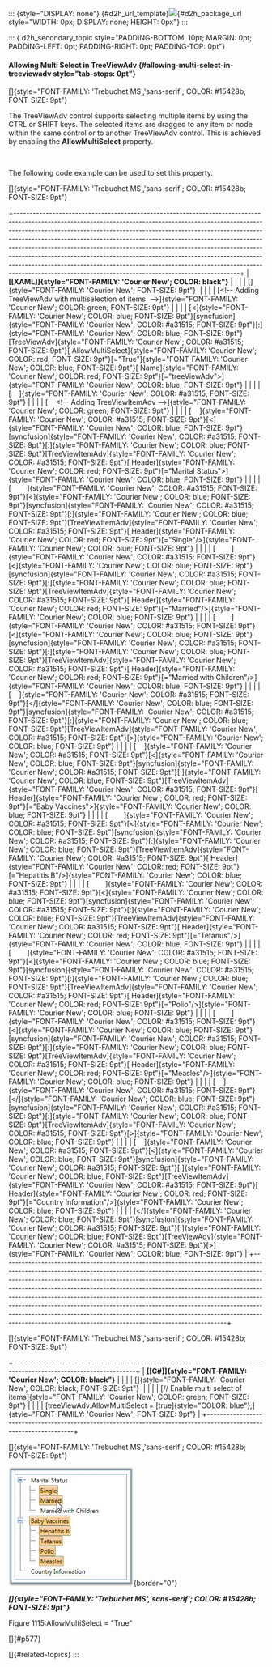 ::: {style="DISPLAY: none"}
[](ms-xhelp:///?Id=d2h_url_template){#d2h_url_template}![](!package_url!){#d2h_package_url style="WIDTH: 0px; DISPLAY: none; HEIGHT: 0px"}
:::

::: {.d2h_secondary_topic style="PADDING-BOTTOM: 10pt; MARGIN: 0pt; PADDING-LEFT: 0pt; PADDING-RIGHT: 0pt; PADDING-TOP: 0pt"}
#### Allowing Multi Select in TreeViewAdv {#allowing-multi-select-in-treeviewadv style="tab-stops: 0pt"}

[]{style="FONT-FAMILY: 'Trebuchet MS','sans-serif'; COLOR: #15428b; FONT-SIZE: 9pt"} 

The TreeViewAdv control supports selecting multiple items by using the CTRL or SHIFT keys. The selected items are dragged to any item or node within the same control or to another TreeViewAdv control. This is achieved by enabling the **AllowMultiSelect** property.

 

The following code example can be used to set this property.

[]{style="FONT-FAMILY: 'Trebuchet MS','sans-serif'; COLOR: #15428b; FONT-SIZE: 9pt"} 

+---------------------------------------------------------------------------------------------------------------------------------------------------------------------------------------------------------------------------------------------------------------------------------------------------------------------------------------------------------------------------------------------------------------------------------------------------------------------------------------------------------------------------------------------------------------------------------------------------------------------------------------+
| **[\[XAML\]]{style="FONT-FAMILY: 'Courier New'; COLOR: black"}**                                                                                                                                                                                                                                                                                                                                                                                                                                                                                                                                                                      |
|                                                                                                                                                                                                                                                                                                                                                                                                                                                                                                                                                                                                                                       |
| []{style="FONT-FAMILY: 'Courier New'; FONT-SIZE: 9pt"}                                                                                                                                                                                                                                                                                                                                                                                                                                                                                                                                                                                |
|                                                                                                                                                                                                                                                                                                                                                                                                                                                                                                                                                                                                                                       |
| [\<!\-- Adding TreeViewAdv with multiselection of items  \--\>]{style="FONT-FAMILY: 'Courier New'; COLOR: green; FONT-SIZE: 9pt"}                                                                                                                                                                                                                                                                                                                                                                                                                                                                                                     |
|                                                                                                                                                                                                                                                                                                                                                                                                                                                                                                                                                                                                                                       |
| [\<]{style="FONT-FAMILY: 'Courier New'; COLOR: blue; FONT-SIZE: 9pt"}[syncfusion]{style="FONT-FAMILY: 'Courier New'; COLOR: #a31515; FONT-SIZE: 9pt"}[:]{style="FONT-FAMILY: 'Courier New'; COLOR: blue; FONT-SIZE: 9pt"}[TreeViewAdv]{style="FONT-FAMILY: 'Courier New'; COLOR: #a31515; FONT-SIZE: 9pt"}[ AllowMultiSelect]{style="FONT-FAMILY: 'Courier New'; COLOR: red; FONT-SIZE: 9pt"}[=\"True\"]{style="FONT-FAMILY: 'Courier New'; COLOR: blue; FONT-SIZE: 9pt"}[ Name]{style="FONT-FAMILY: 'Courier New'; COLOR: red; FONT-SIZE: 9pt"}[=\"treeViewAdv\"\>]{style="FONT-FAMILY: 'Courier New'; COLOR: blue; FONT-SIZE: 9pt"} |
|                                                                                                                                                                                                                                                                                                                                                                                                                                                                                                                                                                                                                                       |
| [    ]{style="FONT-FAMILY: 'Courier New'; COLOR: #a31515; FONT-SIZE: 9pt"}                                                                                                                                                                                                                                                                                                                                                                                                                                                                                                                                                            |
|                                                                                                                                                                                                                                                                                                                                                                                                                                                                                                                                                                                                                                       |
| [    \<!\-- Adding TreeViewItemAdv \--\>]{style="FONT-FAMILY: 'Courier New'; COLOR: green; FONT-SIZE: 9pt"}                                                                                                                                                                                                                                                                                                                                                                                                                                                                                                                           |
|                                                                                                                                                                                                                                                                                                                                                                                                                                                                                                                                                                                                                                       |
| [    ]{style="FONT-FAMILY: 'Courier New'; COLOR: #a31515; FONT-SIZE: 9pt"}[\<]{style="FONT-FAMILY: 'Courier New'; COLOR: blue; FONT-SIZE: 9pt"}[syncfusion]{style="FONT-FAMILY: 'Courier New'; COLOR: #a31515; FONT-SIZE: 9pt"}[:]{style="FONT-FAMILY: 'Courier New'; COLOR: blue; FONT-SIZE: 9pt"}[TreeViewItemAdv]{style="FONT-FAMILY: 'Courier New'; COLOR: #a31515; FONT-SIZE: 9pt"}[ Header]{style="FONT-FAMILY: 'Courier New'; COLOR: red; FONT-SIZE: 9pt"}[=\"Marital Status\"\>]{style="FONT-FAMILY: 'Courier New'; COLOR: blue; FONT-SIZE: 9pt"}                                                                             |
|                                                                                                                                                                                                                                                                                                                                                                                                                                                                                                                                                                                                                                       |
| [        ]{style="FONT-FAMILY: 'Courier New'; COLOR: #a31515; FONT-SIZE: 9pt"}[\<]{style="FONT-FAMILY: 'Courier New'; COLOR: blue; FONT-SIZE: 9pt"}[syncfusion]{style="FONT-FAMILY: 'Courier New'; COLOR: #a31515; FONT-SIZE: 9pt"}[:]{style="FONT-FAMILY: 'Courier New'; COLOR: blue; FONT-SIZE: 9pt"}[TreeViewItemAdv]{style="FONT-FAMILY: 'Courier New'; COLOR: #a31515; FONT-SIZE: 9pt"}[ Header]{style="FONT-FAMILY: 'Courier New'; COLOR: red; FONT-SIZE: 9pt"}[=\"Single\"/\>]{style="FONT-FAMILY: 'Courier New'; COLOR: blue; FONT-SIZE: 9pt"}                                                                                |
|                                                                                                                                                                                                                                                                                                                                                                                                                                                                                                                                                                                                                                       |
| [        ]{style="FONT-FAMILY: 'Courier New'; COLOR: #a31515; FONT-SIZE: 9pt"}[\<]{style="FONT-FAMILY: 'Courier New'; COLOR: blue; FONT-SIZE: 9pt"}[syncfusion]{style="FONT-FAMILY: 'Courier New'; COLOR: #a31515; FONT-SIZE: 9pt"}[:]{style="FONT-FAMILY: 'Courier New'; COLOR: blue; FONT-SIZE: 9pt"}[TreeViewItemAdv]{style="FONT-FAMILY: 'Courier New'; COLOR: #a31515; FONT-SIZE: 9pt"}[ Header]{style="FONT-FAMILY: 'Courier New'; COLOR: red; FONT-SIZE: 9pt"}[=\"Married\"/\>]{style="FONT-FAMILY: 'Courier New'; COLOR: blue; FONT-SIZE: 9pt"}                                                                               |
|                                                                                                                                                                                                                                                                                                                                                                                                                                                                                                                                                                                                                                       |
| [        ]{style="FONT-FAMILY: 'Courier New'; COLOR: #a31515; FONT-SIZE: 9pt"}[\<]{style="FONT-FAMILY: 'Courier New'; COLOR: blue; FONT-SIZE: 9pt"}[syncfusion]{style="FONT-FAMILY: 'Courier New'; COLOR: #a31515; FONT-SIZE: 9pt"}[:]{style="FONT-FAMILY: 'Courier New'; COLOR: blue; FONT-SIZE: 9pt"}[TreeViewItemAdv]{style="FONT-FAMILY: 'Courier New'; COLOR: #a31515; FONT-SIZE: 9pt"}[ Header]{style="FONT-FAMILY: 'Courier New'; COLOR: red; FONT-SIZE: 9pt"}[=\"Married with Children\"/\>]{style="FONT-FAMILY: 'Courier New'; COLOR: blue; FONT-SIZE: 9pt"}                                                                 |
|                                                                                                                                                                                                                                                                                                                                                                                                                                                                                                                                                                                                                                       |
| [    ]{style="FONT-FAMILY: 'Courier New'; COLOR: #a31515; FONT-SIZE: 9pt"}[\</]{style="FONT-FAMILY: 'Courier New'; COLOR: blue; FONT-SIZE: 9pt"}[syncfusion]{style="FONT-FAMILY: 'Courier New'; COLOR: #a31515; FONT-SIZE: 9pt"}[:]{style="FONT-FAMILY: 'Courier New'; COLOR: blue; FONT-SIZE: 9pt"}[TreeViewItemAdv]{style="FONT-FAMILY: 'Courier New'; COLOR: #a31515; FONT-SIZE: 9pt"}[\>]{style="FONT-FAMILY: 'Courier New'; COLOR: blue; FONT-SIZE: 9pt"}                                                                                                                                                                        |
|                                                                                                                                                                                                                                                                                                                                                                                                                                                                                                                                                                                                                                       |
| [    ]{style="FONT-FAMILY: 'Courier New'; COLOR: #a31515; FONT-SIZE: 9pt"}[\<]{style="FONT-FAMILY: 'Courier New'; COLOR: blue; FONT-SIZE: 9pt"}[syncfusion]{style="FONT-FAMILY: 'Courier New'; COLOR: #a31515; FONT-SIZE: 9pt"}[:]{style="FONT-FAMILY: 'Courier New'; COLOR: blue; FONT-SIZE: 9pt"}[TreeViewItemAdv]{style="FONT-FAMILY: 'Courier New'; COLOR: #a31515; FONT-SIZE: 9pt"}[ Header]{style="FONT-FAMILY: 'Courier New'; COLOR: red; FONT-SIZE: 9pt"}[=\"Baby Vaccines\"\>]{style="FONT-FAMILY: 'Courier New'; COLOR: blue; FONT-SIZE: 9pt"}                                                                              |
|                                                                                                                                                                                                                                                                                                                                                                                                                                                                                                                                                                                                                                       |
| [        ]{style="FONT-FAMILY: 'Courier New'; COLOR: #a31515; FONT-SIZE: 9pt"}[\<]{style="FONT-FAMILY: 'Courier New'; COLOR: blue; FONT-SIZE: 9pt"}[syncfusion]{style="FONT-FAMILY: 'Courier New'; COLOR: #a31515; FONT-SIZE: 9pt"}[:]{style="FONT-FAMILY: 'Courier New'; COLOR: blue; FONT-SIZE: 9pt"}[TreeViewItemAdv]{style="FONT-FAMILY: 'Courier New'; COLOR: #a31515; FONT-SIZE: 9pt"}[ Header]{style="FONT-FAMILY: 'Courier New'; COLOR: red; FONT-SIZE: 9pt"}[=\"Hepatitis B\"/\>]{style="FONT-FAMILY: 'Courier New'; COLOR: blue; FONT-SIZE: 9pt"}                                                                           |
|                                                                                                                                                                                                                                                                                                                                                                                                                                                                                                                                                                                                                                       |
| [        ]{style="FONT-FAMILY: 'Courier New'; COLOR: #a31515; FONT-SIZE: 9pt"}[\<]{style="FONT-FAMILY: 'Courier New'; COLOR: blue; FONT-SIZE: 9pt"}[syncfusion]{style="FONT-FAMILY: 'Courier New'; COLOR: #a31515; FONT-SIZE: 9pt"}[:]{style="FONT-FAMILY: 'Courier New'; COLOR: blue; FONT-SIZE: 9pt"}[TreeViewItemAdv]{style="FONT-FAMILY: 'Courier New'; COLOR: #a31515; FONT-SIZE: 9pt"}[ Header]{style="FONT-FAMILY: 'Courier New'; COLOR: red; FONT-SIZE: 9pt"}[=\"Tetanus\"/\>]{style="FONT-FAMILY: 'Courier New'; COLOR: blue; FONT-SIZE: 9pt"}                                                                               |
|                                                                                                                                                                                                                                                                                                                                                                                                                                                                                                                                                                                                                                       |
| [        ]{style="FONT-FAMILY: 'Courier New'; COLOR: #a31515; FONT-SIZE: 9pt"}[\<]{style="FONT-FAMILY: 'Courier New'; COLOR: blue; FONT-SIZE: 9pt"}[syncfusion]{style="FONT-FAMILY: 'Courier New'; COLOR: #a31515; FONT-SIZE: 9pt"}[:]{style="FONT-FAMILY: 'Courier New'; COLOR: blue; FONT-SIZE: 9pt"}[TreeViewItemAdv]{style="FONT-FAMILY: 'Courier New'; COLOR: #a31515; FONT-SIZE: 9pt"}[ Header]{style="FONT-FAMILY: 'Courier New'; COLOR: red; FONT-SIZE: 9pt"}[=\"Polio\"/\>]{style="FONT-FAMILY: 'Courier New'; COLOR: blue; FONT-SIZE: 9pt"}                                                                                 |
|                                                                                                                                                                                                                                                                                                                                                                                                                                                                                                                                                                                                                                       |
| [        ]{style="FONT-FAMILY: 'Courier New'; COLOR: #a31515; FONT-SIZE: 9pt"}[\<]{style="FONT-FAMILY: 'Courier New'; COLOR: blue; FONT-SIZE: 9pt"}[syncfusion]{style="FONT-FAMILY: 'Courier New'; COLOR: #a31515; FONT-SIZE: 9pt"}[:]{style="FONT-FAMILY: 'Courier New'; COLOR: blue; FONT-SIZE: 9pt"}[TreeViewItemAdv]{style="FONT-FAMILY: 'Courier New'; COLOR: #a31515; FONT-SIZE: 9pt"}[ Header]{style="FONT-FAMILY: 'Courier New'; COLOR: red; FONT-SIZE: 9pt"}[=\"Measles\"/\>]{style="FONT-FAMILY: 'Courier New'; COLOR: blue; FONT-SIZE: 9pt"}                                                                               |
|                                                                                                                                                                                                                                                                                                                                                                                                                                                                                                                                                                                                                                       |
| [    ]{style="FONT-FAMILY: 'Courier New'; COLOR: #a31515; FONT-SIZE: 9pt"}[\</]{style="FONT-FAMILY: 'Courier New'; COLOR: blue; FONT-SIZE: 9pt"}[syncfusion]{style="FONT-FAMILY: 'Courier New'; COLOR: #a31515; FONT-SIZE: 9pt"}[:]{style="FONT-FAMILY: 'Courier New'; COLOR: blue; FONT-SIZE: 9pt"}[TreeViewItemAdv]{style="FONT-FAMILY: 'Courier New'; COLOR: #a31515; FONT-SIZE: 9pt"}[\>]{style="FONT-FAMILY: 'Courier New'; COLOR: blue; FONT-SIZE: 9pt"}                                                                                                                                                                        |
|                                                                                                                                                                                                                                                                                                                                                                                                                                                                                                                                                                                                                                       |
| [    ]{style="FONT-FAMILY: 'Courier New'; COLOR: #a31515; FONT-SIZE: 9pt"}[\<]{style="FONT-FAMILY: 'Courier New'; COLOR: blue; FONT-SIZE: 9pt"}[syncfusion]{style="FONT-FAMILY: 'Courier New'; COLOR: #a31515; FONT-SIZE: 9pt"}[:]{style="FONT-FAMILY: 'Courier New'; COLOR: blue; FONT-SIZE: 9pt"}[TreeViewItemAdv]{style="FONT-FAMILY: 'Courier New'; COLOR: #a31515; FONT-SIZE: 9pt"}[ Header]{style="FONT-FAMILY: 'Courier New'; COLOR: red; FONT-SIZE: 9pt"}[=\"Country Information\"/\>]{style="FONT-FAMILY: 'Courier New'; COLOR: blue; FONT-SIZE: 9pt"}                                                                       |
|                                                                                                                                                                                                                                                                                                                                                                                                                                                                                                                                                                                                                                       |
| [\</]{style="FONT-FAMILY: 'Courier New'; COLOR: blue; FONT-SIZE: 9pt"}[syncfusion]{style="FONT-FAMILY: 'Courier New'; COLOR: #a31515; FONT-SIZE: 9pt"}[:]{style="FONT-FAMILY: 'Courier New'; COLOR: blue; FONT-SIZE: 9pt"}[TreeViewAdv]{style="FONT-FAMILY: 'Courier New'; COLOR: #a31515; FONT-SIZE: 9pt"}[\>]{style="FONT-FAMILY: 'Courier New'; COLOR: blue; FONT-SIZE: 9pt"}                                                                                                                                                                                                                                                      |
+---------------------------------------------------------------------------------------------------------------------------------------------------------------------------------------------------------------------------------------------------------------------------------------------------------------------------------------------------------------------------------------------------------------------------------------------------------------------------------------------------------------------------------------------------------------------------------------------------------------------------------------+

[]{style="FONT-FAMILY: 'Trebuchet MS','sans-serif'; COLOR: #15428b; FONT-SIZE: 9pt"} 

+-------------------------------------------------------------------------------------------------------------------+
| **[\[C#\]]{style="FONT-FAMILY: 'Courier New'; COLOR: black"}**                                                    |
|                                                                                                                   |
| []{style="FONT-FAMILY: 'Courier New'; COLOR: black; FONT-SIZE: 9pt"}                                              |
|                                                                                                                   |
| [// Enable multi select of items]{style="FONT-FAMILY: 'Courier New'; COLOR: green; FONT-SIZE: 9pt"}               |
|                                                                                                                   |
| [treeViewAdv.AllowMultiSelect = [true]{style="COLOR: blue"};]{style="FONT-FAMILY: 'Courier New'; FONT-SIZE: 9pt"} |
+-------------------------------------------------------------------------------------------------------------------+

[]{style="FONT-FAMILY: 'Trebuchet MS','sans-serif'; COLOR: #15428b; FONT-SIZE: 9pt"} 

![](ImagesExt/image30_1004.jpg){border="0"}

***[]{style="FONT-FAMILY: 'Trebuchet MS','sans-serif'; COLOR: #15428b; FONT-SIZE: 9pt"}*** 

Figure 1115:AllowMultiSelect = \"True\"

[]{#p577} 

[]{#related-topics}
:::
